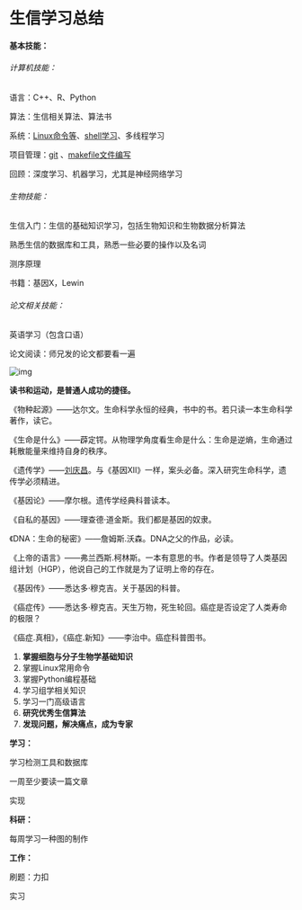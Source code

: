 # 生信学习总结

#### 基本技能：

###### 计算机技能：

语言：C++、R、Python

算法：生信相关算法、算法书

系统：[Linux命令等](./linux相关知识学习.md)、[shell学习](./shell学习.md)、多线程学习

项目管理：[git](./git学习.md) 、[makefile文件编写](./makefile文件编写.md)

回顾：深度学习、机器学习，尤其是神经网络学习

###### 生物技能：

生信入门：生信的基础知识学习，包括生物知识和生物数据分析算法

熟悉生信的数据库和工具，熟悉一些必要的操作以及名词

测序原理

书籍：基因X，Lewin

###### 论文相关技能：

英语学习（包含口语）

论文阅读：师兄发的论文都要看一遍



![img](https://pic1.zhimg.com/80/v2-d050e1bd225dac5b2e470f7561cb20e0_1440w.webp)



**读书和运动，是普通人成功的捷径。**

《物种起源》——达尔文。生命科学永恒的经典，书中的书。若只读一本生命科学著作，读它。

《生命是什么》——薜定锷。从物理学角度看生命是什么：生命是逆熵，生命通过耗散能量来维持自身的秩序。

《遗传学》——[刘庆昌](https://www.zhihu.com/search?q=刘庆昌&search_source=Entity&hybrid_search_source=Entity&hybrid_search_extra={"sourceType"%3A"answer"%2C"sourceId"%3A1590958067})。与《基因XII》一样，案头必备。深入研究生命科学，遗传学必须精进。

《基因论》——摩尔根。遗传学经典科普读本。

《自私的基因》——理查德·道金斯。我们都是基因的奴隶。

《DNA：生命的秘密》——詹姆斯.沃森。DNA之父的作品，必读。

《上帝的语言》——弗兰西斯.柯林斯。一本有意思的书。作者是领导了人类基因组计划（HGP），他说自己的工作就是为了证明上帝的存在。

《基因传》——悉达多·穆克吉。关于基因的科普。

《癌症传》——悉达多·穆克吉。天生万物，死生轮回。癌症是否设定了人类寿命的极限？

《癌症.真相》，《癌症.新知》——李治中。癌症科普图书。 



1. **掌握细胞与分子生物学基础知识**
2. 掌握Linux常用命令
3. 掌握Python编程基础
4. 学习组学相关知识
5. 学习一门高级语言
6. **研究优秀生信算法**
7. **发现问题，解决痛点，成为专家**













**学习：**

学习检测工具和数据库

一周至少要读一篇文章

实现



**科研：**

每周学习一种图的制作

**工作：**

刷题：力扣

实习



















